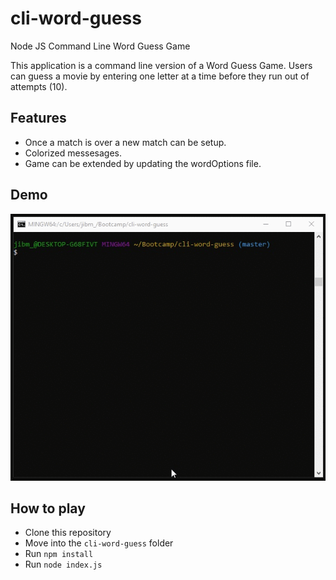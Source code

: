 # cli-word-guess
Node JS Command Line Word Guess Game

This application is a command line version of a Word Guess Game.
Users can guess a movie by entering one letter at a time before they run out of attempts (10).

## Features
- Once a match is over a new match can be setup.
- Colorized messesages.
- Game can be extended by updating the wordOptions file.

## Demo

![Demo](https://raw.githubusercontent.com/jibm82/cli-word-guess/master/screens/demo.gif)

## How to play

- Clone this repository
- Move into the `cli-word-guess` folder
- Run `npm install`
- Run `node index.js`
